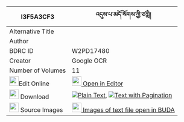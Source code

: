 |I3F5A3CF3|འདུས་པ་མདོ་སོགས་ཀྱི་ཙཀླི། 
| --- | --- 
|Alternative Title |
|Author | 
|BDRC ID | W2PD17480
|Creator | Google OCR
|Number of Volumes| 11
|<img width="25" src="https://img.icons8.com/color/25/000000/edit-property.png">Edit Online| [<img width="25" src="https://avatars.githubusercontent.com/u/45091458?s=200&v=4"> Open in Editor](http://editor.openpecha.org/I3F5A3CF3)
|<img width="25" src="https://img.icons8.com/fluent/48/000000/download-2.png"/>  Download | [![](https://img.icons8.com/color/20/000000/txt.png)Plain Text](https://github.com/Openpecha/I3F5A3CF3/releases/download/v1/dupa_do_sok_kyi_tsali(?)_plain_I3F5A3CF3.zip), [![](https://img.icons8.com/color/20/000000/txt.png)Text with Pagination](https://github.com/Openpecha/I3F5A3CF3/releases/download/v1/dupa_do_sok_kyi_tsali(?)_pages_I3F5A3CF3.zip)
|<img width="25" src="https://img.icons8.com/plasticine/100/000000/pictures-folder.png"/>  Source Images | [<img width="25" src="https://library.bdrc.io/icons/BUDA-small.svg"> Images of text file open in BUDA](https://library.bdrc.io/show/bdr:W2PD17480)